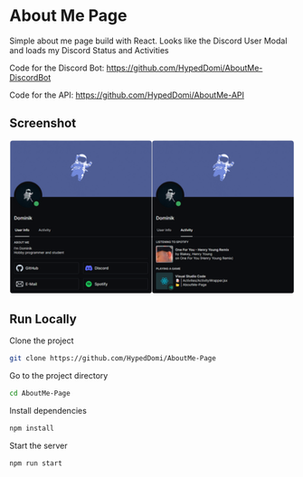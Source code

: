 # About Me Page
Simple about me page build with React. Looks like the Discord User Modal and loads my Discord Status and Activities

Code for the Discord Bot: https://github.com/HypedDomi/AboutMe-DiscordBot

Code for the API: https://github.com/HypedDomi/AboutMe-API

## Screenshot
![Preview](Preview.png)

## Run Locally
Clone the project
```bash
git clone https://github.com/HypedDomi/AboutMe-Page
```

Go to the project directory
```bash
cd AboutMe-Page
```

Install dependencies
```bash
npm install
```

Start the server
```bash
npm run start
```

